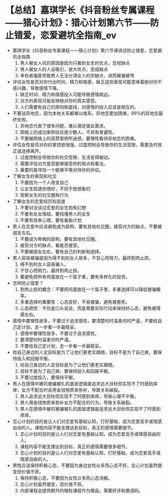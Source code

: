 # 【总结】嘉琪学长《抖音粉丝专属课程——猎心计划》：猎心计划第六节——防止错爱，恋爱避坑全指南_ev

-   嘉琪学长《抖音粉丝专属课程——猎心计划》第六节课讲述防止错爱，恋爱避坑全指南
    1.  男人被女人坑的原因是因为只看到女生的优点，忽视缺点
    2.  男人被女人的人设吸引，放大优点，忽视缺点
    3.  幸存者偏差导致男人无法分清女人的优缺点，进而被骗被甩
-   评估女性是否对你付出时间、精力和情感，缺乏这些表现可能意味着她对你不感兴趣，导致感情下降。
    1.  缺乏时间、精力和情感投入可能导致感情疏远。
    2.  对方的表现可能反映她对你的真实感受。
    3.  人们需要有自己的原则和底线，对感情的投入应该是相互的。
-   不要谈异地恋，因为本地关系都难以维系，异地恋更加困难，99%的异地恋最终失败。
    1.  异地恋代表了很多问题，难以满足彼此需求。
    2.  网络上的成功案例往往是少数人，不具有普遍性。
    3.  不要被网络上的高赞案例所迷惑，要理性看待异地恋的困难。
-   评估女性是否对你的掌控欲很强，过度控制会导致你的生活受限，需要及时改正或选择离开。
    1.  过度控制会导致你的社交受限，生活变得被动。
    2.  需要评估对方是否能够接受你的观点和看法。
    3.  重要的是寻找一个能够平等对待你的伴侣。
-   了解女生的表现和社交
    1.  不要因为一个人改变自己
    2.  让女生知道你很好，不同于她想象的
    3.  观察女生的社交圈和行为
-   了解女生的恋爱经历和态度
    1.  不要对没谈过恋爱的女生抱有幻想
    2.  不要有处女情结，要找懂男人的女生
    3.  不要有侥幸心理，要有备胎计划
-   男人在恋爱中应该避免成为舔狗，要有其他社交圈，接受对方的缺点，不要被朋友左右。
    1.  不要成为卑微的舔狗，要有其他社交圈。
    2.  接受对方的缺点，看能否接受。
    3.  不要被朋友左右，要有自己的判断和选择。
-   男人容易被骗是因为得不到的女人居多，不甘心而努力，最终割肉止损。
    1.  得不到的女人容易骗人。
    2.  不甘心而努力，最终割肉止损。
    3.  要避免把所有鸡蛋放在一个篮子里，要有多样化的投资。
-   怎样防止错爱？
    1.  割肉止损的概念：不要把鸡蛋放在一个篮子里，多重选择可以降低被骗概率。
    2.  多重选择的重要性：心态变好，不易被骗，避免被套死。
    3.  心态把控：不仅是口头说说，而是需要实际行动来保持好心态，避免被情感左右。
-   感情中要理性居多，不要过于追求感性，要清楚何时温柔何时严谨，不要给自己定计划，走一步看一步最稳妥。
    1.  感情中要理性居多，不要过于追求感性。
    2.  要清楚何时温柔何时严谨。
    3.  不要给自己定计划，走一步看一步最稳妥。
-   给自己身边的人定目标是为了让他们更老实跟随，目标不是为了自己爽，要保持投入和回报平衡。
    1.  给自己身边的人定目标是为了让他们更老实跟随。
    2.  目标不是为了自己爽，要保持投入和回报平衡。
    3.  不要过度投入，要保持平衡。
-   男人在感情中被坑被骗被扎的底层逻辑是追求远大目标但实现不了时感到痒痒，女方不配合时会用金钱物质来弥补，导致关系破裂。
    1.  男人追求远大目标但实现不了时感到痒痒，导致心理不平衡。
    2.  男人用金钱物质来弥补女方不配合的行为，导致关系破裂。
    3.  男人在感情中被坑被骗被扎的底层逻辑是追求远大目标但实现不了时感到痒痒。
-   恋心计划的目的是让人们对恋爱有基础认知，打好基础，成为恋爱高手或情感自由的人。课程内容不能支撑达到目标，真正的感情需要细节。
    1.  恋心计划的目的是让人们对恋爱有基础认知，成为恋爱高手或情感自由的人。
    2.  课程内容不能支撑达到目标，真正的感情需要很多细节。
    3.  恋心计划的目的是让人们对恋爱有基础认知，打好基础，成为恋爱高手或情感自由的人。
-   男性应该保持积极心态，不要因为身边女性众多而心态不好，恋心计划虽然便宜但价值不菲。
    1.  保持积极心态，不要因为女性众多而心态消极。
    2.  恋心计划虽然便宜，但价值不菲。
    3.  内部课程会提供额外的暗粒课程作为赠品，需要好评和邀请码。